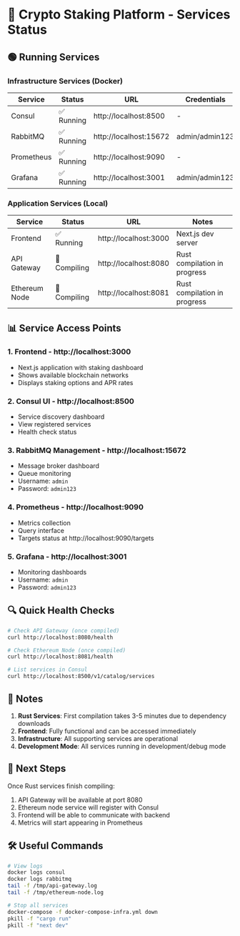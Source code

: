 # 🚀 Crypto Staking Platform - Services Status

## 🟢 Running Services

### Infrastructure Services (Docker)
| Service | Status | URL | Credentials |
|---------|--------|-----|-------------|
| Consul | ✅ Running | http://localhost:8500 | - |
| RabbitMQ | ✅ Running | http://localhost:15672 | admin/admin123 |
| Prometheus | ✅ Running | http://localhost:9090 | - |
| Grafana | ✅ Running | http://localhost:3001 | admin/admin123 |

### Application Services (Local)
| Service | Status | URL | Notes |
|---------|--------|-----|-------|
| Frontend | ✅ Running | http://localhost:3000 | Next.js dev server |
| API Gateway | 🔄 Compiling | http://localhost:8080 | Rust compilation in progress |
| Ethereum Node | 🔄 Compiling | http://localhost:8081 | Rust compilation in progress |

## 📊 Service Access Points

### 1. **Frontend** - http://localhost:3000
- Next.js application with staking dashboard
- Shows available blockchain networks
- Displays staking options and APR rates

### 2. **Consul UI** - http://localhost:8500
- Service discovery dashboard
- View registered services
- Health check status

### 3. **RabbitMQ Management** - http://localhost:15672
- Message broker dashboard
- Queue monitoring
- Username: `admin`
- Password: `admin123`

### 4. **Prometheus** - http://localhost:9090
- Metrics collection
- Query interface
- Targets status at http://localhost:9090/targets

### 5. **Grafana** - http://localhost:3001
- Monitoring dashboards
- Username: `admin`
- Password: `admin123`

## 🔍 Quick Health Checks

```bash
# Check API Gateway (once compiled)
curl http://localhost:8080/health

# Check Ethereum Node (once compiled)
curl http://localhost:8081/health

# List services in Consul
curl http://localhost:8500/v1/catalog/services
```

## 📝 Notes

1. **Rust Services**: First compilation takes 3-5 minutes due to dependency downloads
2. **Frontend**: Fully functional and can be accessed immediately
3. **Infrastructure**: All supporting services are operational
4. **Development Mode**: All services running in development/debug mode

## 🎯 Next Steps

Once Rust services finish compiling:
1. API Gateway will be available at port 8080
2. Ethereum node service will register with Consul
3. Frontend will be able to communicate with backend
4. Metrics will start appearing in Prometheus

## 🛠️ Useful Commands

```bash
# View logs
docker logs consul
docker logs rabbitmq
tail -f /tmp/api-gateway.log
tail -f /tmp/ethereum-node.log

# Stop all services
docker-compose -f docker-compose-infra.yml down
pkill -f "cargo run"
pkill -f "next dev"
```